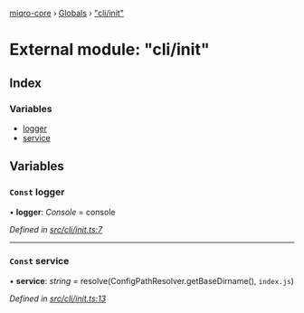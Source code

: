 [miqro-core](../README.md) › [Globals](../globals.md) › ["cli/init"](_cli_init_.md)

# External module: "cli/init"

## Index

### Variables

* [logger](_cli_init_.md#const-logger)
* [service](_cli_init_.md#const-service)

## Variables

### `Const` logger

• **logger**: *Console* = console

*Defined in [src/cli/init.ts:7](https://github.com/claukers/miqro-core/blob/4847fd5/src/cli/init.ts#L7)*

___

### `Const` service

• **service**: *string* = resolve(ConfigPathResolver.getBaseDirname(), `index.js`)

*Defined in [src/cli/init.ts:13](https://github.com/claukers/miqro-core/blob/4847fd5/src/cli/init.ts#L13)*
